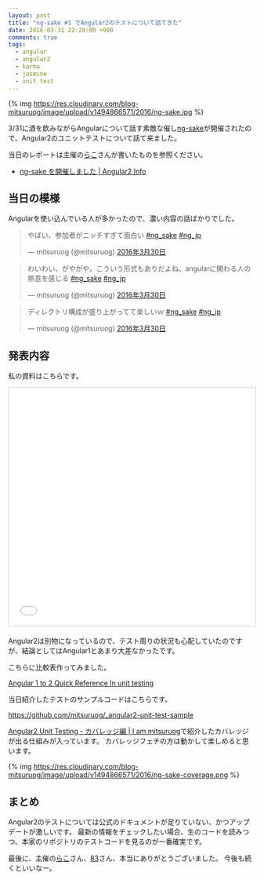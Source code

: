 ```yaml
---
layout: post
title: "ng-sake #1 でAngular2のテストについて話てきた"
date: 2016-03-31 22:29:00 +900
comments: true
tags:
  - angular
  - angular2
  - karma
  - jasmine
  - unit test
---
```


{% img https://res.cloudinary.com/blog-mitsuruog/image/upload/v1494866571/2016/ng-sake.jpg %}

3/31に酒を飲みながらAngularについて話す素敵な催し[ng-sake](http://connpass.com/event/27707/)が開催されたので、Angular2のユニットテストについて話て来ました。

<!-- more -->

当日のレポートは主催の[らこ](https://twitter.com/laco0416)さんが書いたものを参照ください。

- [ng-sake を開催しました | Angular2 Info](http://ng2-info.github.io/2016/03/31/ng-sake-1-report/)

## 当日の模様

Angularを使い込んでいる人が多かったので、濃い内容の話ばかりでした。

<blockquote class="twitter-tweet" data-lang="ja"><p lang="ja" dir="ltr">やばい、参加者がニッチすぎて面白い <a href="https://twitter.com/hashtag/ng_sake?src=hash">#ng_sake</a> <a href="https://twitter.com/hashtag/ng_jp?src=hash">#ng_jp</a></p>&mdash; mitsuruog (@mitsuruog) <a href="https://twitter.com/mitsuruog/status/715153394558705664">2016年3月30日</a></blockquote>
<script async src="//platform.twitter.com/widgets.js" charset="utf-8"></script>

<blockquote class="twitter-tweet" data-lang="ja"><p lang="ja" dir="ltr">わいわい、がやがや。こういう形式もありだよね。angularに関わる人の熱意を感じる <a href="https://twitter.com/hashtag/ng_sake?src=hash">#ng_sake</a> <a href="https://twitter.com/hashtag/ng_jp?src=hash">#ng_jp</a></p>&mdash; mitsuruog (@mitsuruog) <a href="https://twitter.com/mitsuruog/status/715160894632828930">2016年3月30日</a></blockquote>
<script async src="//platform.twitter.com/widgets.js" charset="utf-8"></script>

<blockquote class="twitter-tweet" data-lang="ja"><p lang="ja" dir="ltr">ディレクトリ構成が盛り上がってて楽しいｗ <a href="https://twitter.com/hashtag/ng_sake?src=hash">#ng_sake</a> <a href="https://twitter.com/hashtag/ng_jp?src=hash">#ng_jp</a></p>&mdash; mitsuruog (@mitsuruog) <a href="https://twitter.com/mitsuruog/status/715149679609192448">2016年3月30日</a></blockquote>
<script async src="//platform.twitter.com/widgets.js" charset="utf-8"></script>

## 発表内容

私の資料はこちらです。

<iframe src="//www.slideshare.net/slideshow/embed_code/key/5eDmVzNYiE0Jl6" width="595" height="485" frameborder="0" marginwidth="0" marginheight="0" scrolling="no" style="border:1px solid #CCC; border-width:1px; margin-bottom:5px; max-width: 100%;" allowfullscreen> </iframe>

Angular2は別物になっているので、テスト周りの状況も心配していたのですが、結論としてはAngular1とあまり大差なかったです。

こちらに比較表作ってみました。

[Angular 1 to 2 Quick Reference In unit testing](https://gist.github.com/mitsuruog/9e3e5c2c5d17a15a4c2a)

当日紹介したテストのサンプルコードはこちらです。

https://github.com/mitsuruog/_angular2-unit-test-sample

[Angular2 Unit Testing - カバレッジ編 | I am mitsuruog](http://blog.mitsuruog.info/2016/03/how-to-test-angular2-application-coverage.html)で紹介したカバレッジが出る仕組みが入っています。
カバレッジフェチの方は動かして楽しめると思います。

{% img https://res.cloudinary.com/blog-mitsuruog/image/upload/v1494866571/2016/ng-sake-coverage.png %}

## まとめ

Angular2のテストについては公式のドキュメントが足りていない、かつアップデートが激しいです。
最新の情報をチェックしたい場合、生のコードを読みつつ、本家のリポジトリのテストコードを見るのが一番確実です。

最後に、主催の[らこ](https://twitter.com/laco0416)さん、[83](https://twitter.com/armorik83)さん、本当にありがとうございました。
今後も続くといいなー。
